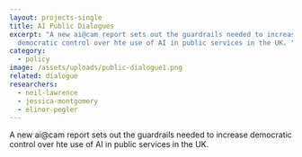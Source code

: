 ```yaml
---
layout: projects-single
title: AI Public Dialogues
excerpt: "A new ai@cam report sets out the guardrails needed to increase
  democratic control over hte use of AI in public services in the UK. "
category:
  - policy
image: /assets/uploads/public-dialogue1.png
related: dialogue
researchers:
  - neil-lawrence
  - jessica-montgomery
  - elinor-pegler
---
```

A new ai@cam report sets out the guardrails needed to increase democratic control over hte use of AI in public services in the UK.